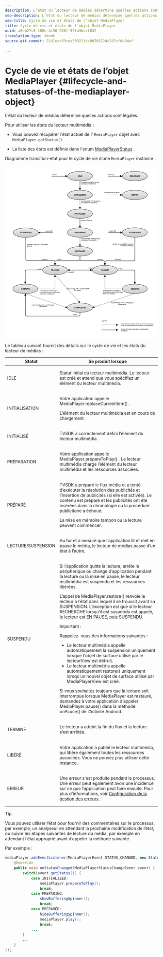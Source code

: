 ```yaml
---
description: L’état du lecteur de médias détermine quelles actions sont légales.
seo-description: L’état du lecteur de médias détermine quelles actions sont légales.
seo-title: Cycle de vie et états de l’objet MediaPlayer
title: Cycle de vie et états de l’objet MediaPlayer
uuid: a0eb27c8-180b-4c56-926f-59fa3bcef032
translation-type: tm+mt
source-git-commit: 21d1eae53cea303221de00765724e787cf6e84ef

---
```



# Cycle de vie et états de l’objet MediaPlayer {#lifecycle-and-statuses-of-the-mediaplayer-object}

L’état du lecteur de médias détermine quelles actions sont légales.

Pour utiliser les états du lecteur multimédia :

* Vous pouvez récupérer l’état actuel de l’ `MediaPlayer` objet avec `MediaPlayer.getStatus()`.

* La liste des états est définie dans l&#39;enum [MediaPlayerStatus](https://help.adobe.com/en_US/primetime/api/psdk/javadoc_2.7/com/adobe/mediacore/MediaPlayerStatus.html) .

Diagramme transition-état pour le cycle de vie d’une `MediaPlayer` instance :
<!--<a id="fig_A6425F24C7734DC681D992859D2A6743"></a>-->

![](assets/media_player_statuses.png)

Le tableau suivant fournit des détails sur le cycle de vie et les états du lecteur de médias :

<table id="table_82757A0043EB4AACA474E6B30326A6B7"> 
 <thead> 
  <tr> 
   <th colname="col1" class="entry"> Statut </th> 
   <th colname="col2" class="entry"> Se produit lorsque </th> 
  </tr> 
 </thead>
 <tbody> 
  <tr> 
   <td colname="col1"> IDLE </td> 
   <td colname="col2"> <p>Statut initial du lecteur multimédia. Le lecteur est créé et attend que vous spécifiez un élément du lecteur multimédia. </p> </td> 
  </tr> 
  <tr> 
   <td colname="col1"> INITIALISATION </td> 
   <td colname="col2"> <p>Votre application appelle <span class="codeph"> MediaPlayer.replaceCurrentItem() </span>. </p> <p>L’élément du lecteur multimédia est en cours de chargement. </p> </td> 
  </tr> 
  <tr> 
   <td colname="col1"> INITIALISÉ </td> 
   <td colname="col2"> <p>TVSDK a correctement défini l’élément du lecteur multimédia. </p> </td> 
  </tr> 
  <tr> 
   <td colname="col1"> PRÉPARATION </td> 
   <td colname="col2"> <p>Votre application appelle <span class="codeph"> MediaPlayer.prepareToPlay() </span>. Le lecteur multimédia charge l’élément du lecteur multimédia et les ressources associées. </p> </td> 
  </tr> 
  <tr> 
   <td colname="col1"> PRÉPARÉ </td> 
   <td colname="col2"> <p>TVSDK a préparé le flux média et a tenté d’exécuter la résolution des publicités et l’insertion de publicités (si elle est activée). Le contenu est préparé et les publicités ont été insérées dans la chronologie ou la procédure publicitaire a échoué. </p> <p>La mise en mémoire tampon ou la lecture peuvent commencer. </p> </td> 
  </tr> 
  <tr> 
   <td colname="col1"> LECTURE/SUSPENSION </td> 
   <td colname="col2"> <p>Au fur et à mesure que l’application lit et met en pause le média, le lecteur de médias passe d’un état à l’autre. </p> </td> 
  </tr> 
  <tr> 
   <td colname="col1"> SUSPENDU </td> 
   <td colname="col2"> <p>Si l’application quitte la lecture, arrête le périphérique ou change d’application pendant la lecture ou la mise en pause, le lecteur multimédia est suspendu et les ressources libérées. </p> <p>L’appel de <span class="codeph"> MediaPlayer.restore() </span> renvoie le lecteur à l’état dans lequel il se trouvait avant sa SUSPENSION. L’exception est que si le lecteur RECHERCHE lorsqu’il est suspendu est appelé, le lecteur est EN PAUSE, puis SUSPENDU. </p> <p>Important :  <p>Rappelez-vous des informations suivantes : 
      <ul id="ul_1B21668994D1474AAA0BE839E0D69B00"> 
       <li id="li_08459A3AB03C45588D73FA162C27A56C">Le <span class="codeph"> lecteur multimédia </span> appelle automatiquement <span class="codeph"> la suspension uniquement lorsque l'objet de surface utilisé par le </span> lecteurView <span class="codeph"> </span> est détruit. </li> 
       <li id="li_B9926AA2E7B9441490F37D24AE2678A1">Le <span class="codeph"> lecteur multimédia </span> appelle automatiquement <span class="codeph"> restore() </span> uniquement lorsqu’un nouvel objet de surface utilisé par <span class="codeph"> MediaPlayerView </span> est créé. </li> 
      </ul> </p> </p> <p>Si vous souhaitez toujours que la lecture soit interrompue lorsque MediaPlayer est restauré, demandez à votre application d’appeler <span class="codeph"> MediaPlayer.pause() </span> dans la <span class="codeph"> méthode onPause() de l’Activité Android </span> . </p> </td> 
  </tr> 
  <tr> 
   <td colname="col1"> TERMINÉ </td> 
   <td colname="col2"> <p>Le lecteur a atteint la fin du flux et la lecture s’est arrêtée. </p> </td> 
  </tr> 
  <tr> 
   <td colname="col1"> LIBÉRÉ </td> 
   <td colname="col2"> <p>Votre application a publié le lecteur multimédia, qui libère également toutes les ressources associées. Vous ne pouvez plus utiliser cette instance. </p> </td> 
  </tr> 
  <tr> 
   <td colname="col1"> ERREUR </td> 
   <td colname="col2"> <p>Une erreur s'est produite pendant le processus. Une erreur peut également avoir une incidence sur ce que l’application peut faire ensuite. Pour plus d’informations, voir <a href="../../../tvsdk-2.7-for-android/content-playback-options/t-psdk-android-2.7-error-handling-set-up.md#set-up-error-handling" format="dita" scope="local"> Configuration de la gestion des erreurs </a>. </p> </td> 
  </tr> 
 </tbody> 
</table>

>[!TIP]
>
>Vous pouvez utiliser l’état pour fournir des commentaires sur le processus, par exemple, un analyseur en attendant la prochaine modification de l’état, ou suivre les étapes suivantes de lecture du média, par exemple en attendant l’état approprié avant d’appeler la méthode suivante.

Par exemple :

```java
mediaPlayer.addEventListener(MediaPlayerEvent STATUS_CHANGED, new StatusChangeEventListener() { 
    @Override  
    public void onStatusChanged(MediaPlayerStatusChangeEvent event) { 
        switch(event.getStatus()) { 
            case INITIALIZED: 
                mediaPlayer.prepareToPlay(); 
                break; 
            case PREPARING: 
                showBufferingSpinner(); 
                break; 
            case PREPARED: 
                hideBufferingSpinner(); 
                mediaPlayer.play(); 
                break; 
            ...                
        } 
        ... 
    } 
}); 
```

